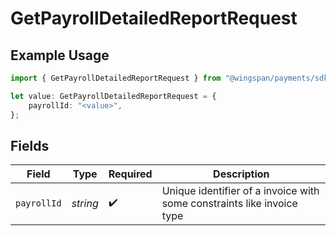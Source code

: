 # GetPayrollDetailedReportRequest

## Example Usage

```typescript
import { GetPayrollDetailedReportRequest } from "@wingspan/payments/sdk/models/operations";

let value: GetPayrollDetailedReportRequest = {
    payrollId: "<value>",
};
```

## Fields

| Field                                                                  | Type                                                                   | Required                                                               | Description                                                            |
| ---------------------------------------------------------------------- | ---------------------------------------------------------------------- | ---------------------------------------------------------------------- | ---------------------------------------------------------------------- |
| `payrollId`                                                            | *string*                                                               | :heavy_check_mark:                                                     | Unique identifier of a invoice with some constraints like invoice type |